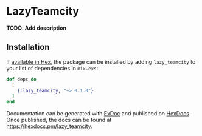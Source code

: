 # LazyTeamcity

**TODO: Add description**

## Installation

If [available in Hex](https://hex.pm/docs/publish), the package can be installed
by adding `lazy_teamcity` to your list of dependencies in `mix.exs`:

```elixir
def deps do
  [
    {:lazy_teamcity, "~> 0.1.0"}
  ]
end
```

Documentation can be generated with [ExDoc](https://github.com/elixir-lang/ex_doc)
and published on [HexDocs](https://hexdocs.pm). Once published, the docs can
be found at <https://hexdocs.pm/lazy_teamcity>.

